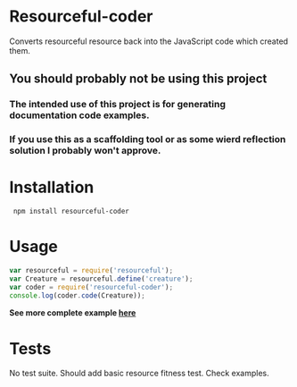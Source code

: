 # Resourceful-coder

Converts resourceful resource back into the JavaScript code which created them.

## You should probably not be using this project

### The intended use of this project is for generating documentation code examples.

### If you use this as a scaffolding tool or as some wierd reflection solution I probably won't approve.

# Installation

     npm install resourceful-coder

# Usage

```js
var resourceful = require('resourceful');
var Creature = resourceful.define('creature');
var coder = require('resourceful-coder');
console.log(coder.code(Creature));
```

**See more complete example [here](https://github.com/Marak/resourceful-coder/blob/master/examples/simple.js)**

# Tests

No test suite. Should add basic resource fitness test. Check examples.